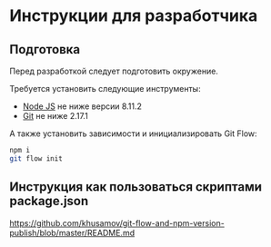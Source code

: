 Инструкции для разработчика
===========================

Подготовка
----------

Перед разработкой следует подготовить окружение.

Требуется установить следующие инструменты:

- [Node JS](nodejs) не ниже версии 8.11.2
- [Git](git) не ниже 2.17.1

А также установить зависимости и инициализировать Git Flow:

```bash
npm i
git flow init
```

Инструкция как пользоваться скриптами package.json
----------------------
https://github.com/khusamov/git-flow-and-npm-version-publish/blob/master/README.md

